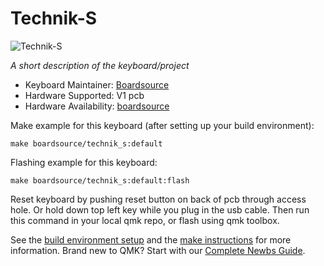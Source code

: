 # Technik-S

![Technik-S](https://i.imgur.com/0QLgu5V.jpeg)

*A short description of the keyboard/project*

* Keyboard Maintainer: [Boardsource](https://github.com/boardsource)
* Hardware Supported: V1 pcb
* Hardware Availability: [boardsource](https://boardsource.xyz/store/5ffb9b01edd0447f8023fdb2)

Make example for this keyboard (after setting up your build environment):

    make boardsource/technik_s:default

Flashing example for this keyboard:

    make boardsource/technik_s:default:flash

Reset keyboard by pushing reset button on back of pcb through access hole. Or hold down top left key while you plug in the usb cable.
Then run this command in your local qmk repo, or flash using qmk toolbox.

See the [build environment setup](https://docs.qmk.fm/#/getting_started_build_tools) and the [make instructions](https://docs.qmk.fm/#/getting_started_make_guide) for more information. Brand new to QMK? Start with our [Complete Newbs Guide](https://docs.qmk.fm/#/newbs).
